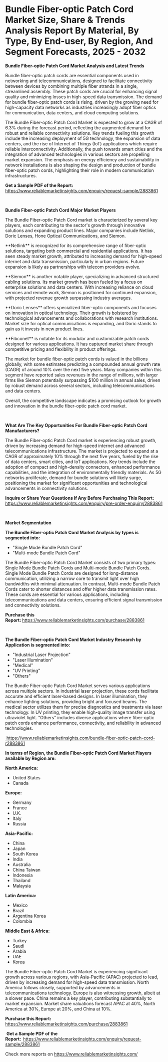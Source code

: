 <p><h1>Bundle Fiber-optic Patch Cord Market Size, Share & Trends Analysis Report By Material, By Type, By End-user, By Region, And Segment Forecasts, 2025 - 2032</h1></p><p><strong>Bundle Fiber-optic Patch Cord Market Analysis and Latest Trends</strong></p>
<p><p>Bundle fiber-optic patch cords are essential components used in networking and telecommunications, designed to facilitate connectivity between devices by combining multiple fiber strands in a single, streamlined assembly. These patch cords are crucial for enhancing signal quality and minimizing losses in high-speed data transmission. The demand for bundle fiber-optic patch cords is rising, driven by the growing need for high-capacity data networks as industries increasingly adopt fiber optics for communication, data centers, and cloud computing solutions.</p><p>The Bundle Fiber-optic Patch Cord Market is expected to grow at a CAGR of 6.3% during the forecast period, reflecting the augmented demand for robust and reliable connectivity solutions. Key trends fueling this growth include the increasing deployment of 5G technology, the expansion of data centers, and the rise of Internet of Things (IoT) applications which require reliable interconnectivity. Additionally, the push towards smart cities and the integration of advanced technologies in various sectors are propelling market expansion. The emphasis on energy efficiency and sustainability in network installations is also shaping the design and production of bundle fiber-optic patch cords, highlighting their role in modern communication infrastructures.</p></p>
<p><strong>Get a Sample PDF of the Report:&nbsp;</strong> <a href="https://www.reliablemarketinsights.com/enquiry/request-sample/2883861?utm_campaign=3204&utm_medium=2&utm_source=Github&utm_content=ia&utm_term=13032025&utm_id=bundle-fiber-optic-patch-cord">https://www.reliablemarketinsights.com/enquiry/request-sample/2883861</a></p>
<p>&nbsp;</p>
<p><strong>Bundle Fiber-optic Patch Cord Major Market Players</strong></p>
<p><p>The Bundle Fiber-optic Patch Cord market is characterized by several key players, each contributing to the sector's growth through innovative solutions and expanding product lines. Major companies include Netlink, Doric Lenses, Hone Optical Communications, and Siemon. </p><p>**Netlink** is recognized for its comprehensive range of fiber-optic solutions, targeting both commercial and residential applications. It has seen steady market growth, attributed to increasing demand for high-speed internet and data transmission, particularly in urban regions. Future expansion is likely as partnerships with telecom providers evolve.</p><p>**Siemon** is another notable player, specializing in advanced structured cabling solutions. Its market growth has been fueled by a focus on enterprise solutions and data centers. With increasing reliance on cloud services and remote work, Siemon is positioned for continued expansion, with projected revenue growth surpassing industry averages.</p><p>**Doric Lenses** offers specialized fiber-optic components and focuses on innovation in optical technology. Their growth is bolstered by technological advancements and collaborations with research institutions. Market size for optical communications is expanding, and Doric stands to gain as it invests in new product lines.</p><p>**Fibconet** is notable for its modular and customizable patch cords designed for various applications. It has captured market share through competitive pricing and flexibility in product offerings. </p><p>The market for bundle fiber-optic patch cords is valued in the billions globally, with some estimates predicting a compounded annual growth rate (CAGR) of around 10% over the next five years. Many companies within this segment have reported sales revenues in the range of millions, with larger firms like Siemon potentially surpassing $100 million in annual sales, driven by robust demand across several sectors, including telecommunications and data centers. </p><p>Overall, the competitive landscape indicates a promising outlook for growth and innovation in the bundle fiber-optic patch cord market.</p></p>
<p>&nbsp;</p>
<p><strong>What Are The Key Opportunities For Bundle Fiber-optic Patch Cord Manufacturers?</strong></p>
<p><p>The Bundle Fiber-optic Patch Cord market is experiencing robust growth, driven by increasing demand for high-speed internet and advanced telecommunications infrastructure. The market is projected to expand at a CAGR of approximately 10% through the next five years, fueled by the rise of data centers, smart cities, and IoT applications. Key trends include the adoption of compact and high-density connectors, enhanced performance capabilities, and the integration of environmentally friendly materials. As 5G networks proliferate, demand for bundle solutions will likely surge, positioning the market for significant opportunities and technological advancements in connectivity solutions.</p></p>
<p><strong>Inquire or Share Your Questions If Any Before Purchasing This Report:</strong> <a href="https://www.reliablemarketinsights.com/enquiry/pre-order-enquiry/2883861?utm_campaign=3204&utm_medium=2&utm_source=Github&utm_content=ia&utm_term=13032025&utm_id=bundle-fiber-optic-patch-cord">https://www.reliablemarketinsights.com/enquiry/pre-order-enquiry/2883861</a></p>
<p>&nbsp;</p>
<p><strong>Market Segmentation</strong></p>
<p><strong>The Bundle Fiber-optic Patch Cord Market Analysis by types is segmented into:</strong></p>
<p><ul><li>"Single Mode Bundle Patch Cord"</li><li>"Multi-mode Bundle Patch Cord"</li></ul></p>
<p><p>The Bundle Fiber-optic Patch Cord Market consists of two primary types: Single Mode Bundle Patch Cords and Multi-mode Bundle Patch Cords. Single Mode Bundle Patch Cords are designed for long-distance communication, utilizing a narrow core to transmit light over high bandwidths with minimal attenuation. In contrast, Multi-mode Bundle Patch Cords cater to shorter distances and offer higher data transmission rates. These cords are essential for various applications, including telecommunications and data centers, ensuring efficient signal transmission and connectivity solutions.</p></p>
<p><strong>Purchase this Report:&nbsp;</strong><a href="https://www.reliablemarketinsights.com/purchase/2883861?utm_campaign=3204&utm_medium=2&utm_source=Github&utm_content=ia&utm_term=13032025&utm_id=bundle-fiber-optic-patch-cord">https://www.reliablemarketinsights.com/purchase/2883861</a></p>
<p>&nbsp;</p>
<p><strong>The Bundle Fiber-optic Patch Cord Market Industry Research by Application is segmented into:</strong></p>
<p><ul><li>"Industrial Laser Projection"</li><li>"Laser Illumination"</li><li>"Medical"</li><li>"UV Printing"</li><li>"Others"</li></ul></p>
<p><p>The Bundle Fiber-optic Patch Cord Market serves various applications across multiple sectors. In industrial laser projection, these cords facilitate accurate and efficient laser-based designs. In laser illumination, they enhance lighting solutions, providing bright and focused beams. The medical sector utilizes them for precise diagnostics and treatments via laser technology. In UV printing, they enable high-quality image transfer using ultraviolet light. "Others" includes diverse applications where fiber-optic patch cords enhance performance, connectivity, and reliability in advanced technologies.</p></p>
<p><a href="https://www.reliablemarketinsights.com/bundle-fiber-optic-patch-cord-r2883861?utm_campaign=3204&utm_medium=2&utm_source=Github&utm_content=ia&utm_term=13032025&utm_id=bundle-fiber-optic-patch-cord">&nbsp;https://www.reliablemarketinsights.com/bundle-fiber-optic-patch-cord-r2883861</a></p>
<p><strong>In terms of Region, the Bundle Fiber-optic Patch Cord Market Players available by Region are:</strong></p>
<p>
    <p> <strong> North America: </strong>
        <ul>
            <li>United States</li>
            <li>Canada</li>
        </ul>
        </p> 
    <p> <strong> Europe: </strong>
        <ul>
            <li>Germany</li>
            <li>France</li>
            <li>U.K.</li>
            <li>Italy</li>
            <li>Russia</li>
        </ul>
        </p> 
    <p> <strong> Asia-Pacific: </strong>
        <ul>
            <li>China</li>
            <li>Japan</li>
            <li>South Korea</li>
            <li>India</li>
            <li>Australia</li>
            <li>China Taiwan</li>
            <li>Indonesia</li>
            <li>Thailand</li>
            <li>Malaysia</li>
        </ul>
        </p> 
    <p> <strong> Latin America: </strong>
        <ul>
            <li>Mexico</li>
            <li>Brazil</li>
            <li>Argentina Korea</li>
            <li>Colombia</li>
        </ul>
        </p> 
    <p> <strong> Middle East & Africa: </strong>
        <ul>
            <li>Turkey</li>
            <li>Saudi</li>
            <li>Arabia</li>
            <li>UAE</li>
            <li>Korea</li>
        </ul>
    </p>
    </p>
<p><p>The Bundle Fiber-optic Patch Cord Market is experiencing significant growth across various regions, with Asia-Pacific (APAC) projected to lead, driven by increasing demand for high-speed data transmission. North America follows closely, supported by advancements in telecommunications technology. Europe is also witnessing growth, albeit at a slower pace. China remains a key player, contributing substantially to market expansion. Market share valuations forecast APAC at 40%, North America at 30%, Europe at 20%, and China at 10%.</p></p>
<p><strong>Purchase this Report: </strong><a href="https://www.reliablemarketinsights.com/purchase/2883861?utm_campaign=3204&utm_medium=2&utm_source=Github&utm_content=ia&utm_term=13032025&utm_id=bundle-fiber-optic-patch-cord">https://www.reliablemarketinsights.com/purchase/2883861</a></p>
<p>&nbsp;<strong>Get a Sample PDF of the Report:&nbsp;&nbsp;</strong><a href="https://www.reliablemarketinsights.com/enquiry/request-sample/2883861?utm_campaign=3204&utm_medium=2&utm_source=Github&utm_content=ia&utm_term=13032025&utm_id=bundle-fiber-optic-patch-cord">https://www.reliablemarketinsights.com/enquiry/request-sample/2883861</a></p>
<p><strong></strong></p>
<p>Check more reports on <a href="https://www.reliablemarketinsights.com/?utm_campaign=3204&utm_medium=2&utm_source=Github&utm_content=ia&utm_term=13032025&utm_id=bundle-fiber-optic-patch-cord">https://www.reliablemarketinsights.com/</a></p>